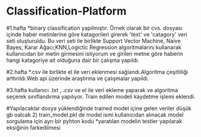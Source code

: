 # Classification-Platform

#1.hafta 
*binary classification yapılmıştır. Örnek olarak  bir cvs. dosyası içinde haber metinlerine göre katagorileri girerek 'text' ve 'catagory' veri seti oluşturuldu. Bu veri seti ile birlikte Support Vector Machine, Naive Bayes, Karar Ağacı,KNN,Logictic Regression algoritmalarını kullanarak kullanıcıdan bir metin girmesini istiyorum ve girilen metne göre haberin hangi katagoriye ait olduğuna dair bir çalışma yapıldı.

#2.hafta
*.csv ile birlikte el ile veri eklenmesi sağlandı.Algoritma çeşitliliği arttırıldı.Web api üzerinde araştırma ve çalışmalar yapıldı.

#3.hafta 
kullanıcı .txt , .csv ve el ile veri ekleme yaparak ve algoritma seçerek sınıflandırma yapılıyor. Train edilen modeli kaydetme işlemi eklendi. 

#Yapılacaklar
dosya yüklendiğinde trained model içine gelen veriler düşük gb oalcak  2) train_model.pkl de model ismi kullanıcıdan alınacak model sorgulama için ayrı bir pyhton kodu *yaratılan modelin testler yapılarak eksiğinin farkedilmesi
